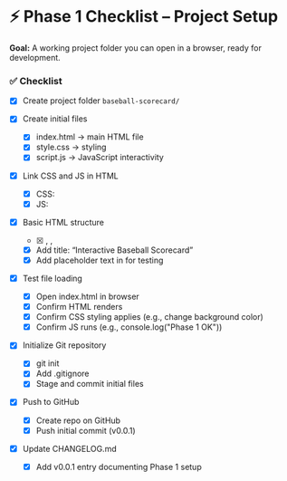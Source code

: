 # ⚡ Phase 1 Checklist – Project Setup

**Goal:** A working project folder you can open in a browser, ready for development.  

### ✅ Checklist

- [x] Create project folder `baseball-scorecard/`

- [x] Create initial files
  - [x] index.html → main HTML file
  - [x] style.css → styling
  - [x] script.js → JavaScript interactivity

- [x] Link CSS and JS in HTML
  - [x] CSS: <link rel="stylesheet" href="style.css">
  - [x] JS: <script src="script.js" defer></script>

- [x] Basic HTML structure
  - [x] <html>, <head>, <body>
  - [x] Add title: “Interactive Baseball Scorecard”
  - [x] Add placeholder text in <body> for testing

- [x] Test file loading
  - [x] Open index.html in browser
  - [x] Confirm HTML renders
  - [x] Confirm CSS styling applies (e.g., change background color)
  - [x] Confirm JS runs (e.g., console.log("Phase 1 OK"))

- [x] Initialize Git repository
  - [x] git init
  - [x] Add .gitignore
  - [x] Stage and commit initial files

- [x] Push to GitHub
  - [x] Create repo on GitHub
  - [x] Push initial commit (v0.0.1)

- [x] Update CHANGELOG.md
  - [x] Add v0.0.1 entry documenting Phase 1 setup
